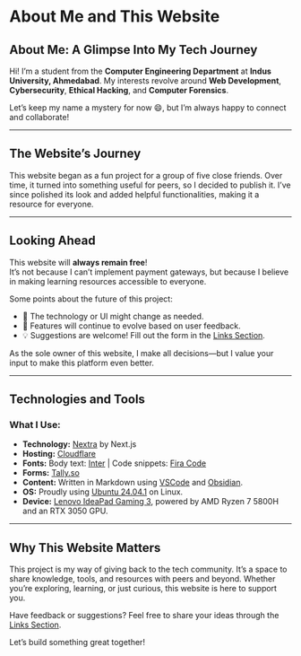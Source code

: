 # About Me and This Website

## About Me: A Glimpse Into My Tech Journey

Hi! I’m a student from the **Computer Engineering Department** at **Indus University, Ahmedabad**. My interests revolve around **Web Development**, **Cybersecurity**, **Ethical Hacking**, and **Computer Forensics**.

Let’s keep my name a mystery for now 😄, but I’m always happy to connect and collaborate!

---

## The Website’s Journey

This website began as a fun project for a group of five close friends. Over time, it turned into something useful for peers, so I decided to publish it. I’ve since polished its look and added helpful functionalities, making it a resource for everyone.

---

## Looking Ahead

This website will **always remain free**!  
It’s not because I can’t implement payment gateways, but because I believe in making learning resources accessible to everyone.

Some points about the future of this project:

- 🚀 The technology or UI might change as needed.
- 🎨 Features will continue to evolve based on user feedback.
- 💡 Suggestions are welcome! Fill out the form in the [Links Section](../links).

As the sole owner of this website, I make all decisions—but I value your input to make this platform even better.

---

## Technologies and Tools

### What I Use:

- **Technology:** [Nextra](https://nextra.site) by Next.js
- **Hosting:** [Cloudflare](https://cloudflare.com)
- **Fonts:** Body text: [Inter](https://rsms.me/inter/) | Code snippets: [Fira Code](https://github.com/tonsky/FiraCode)
- **Forms:** [Tally.so](https://tally.so)
- **Content:** Written in Markdown using [VSCode](https://code.visualstudio.com/) and [Obsidian](https://obsidian.md).
- **OS:** Proudly using [Ubuntu 24.04.1](https://ubuntu.com) on Linux.
- **Device:** [Lenovo IdeaPad Gaming 3](<https://www.lenovo.com/us/en/p/laptops/ideapad/ideapad-gaming-laptops/gaming-3-gen-6-(15-amd)/wmd00000479>), powered by AMD Ryzen 7 5800H and an RTX 3050 GPU.

---

## Why This Website Matters

This project is my way of giving back to the tech community. It’s a space to share knowledge, tools, and resources with peers and beyond. Whether you’re exploring, learning, or just curious, this website is here to support you.

Have feedback or suggestions? Feel free to share your ideas through the [Links Section](../links).

Let’s build something great together!
